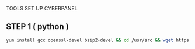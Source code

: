 TOOLS SET UP CYBERPANEL

## STEP 1 ( python )
```sh
yum install gcc openssl-devel bzip2-devel && cd /usr/src && wget https://www.python.org/ftp/python/2.7.18/Python-2.7.18.tgz && tar xzf Python-2.7.18.tgz && cd Python-2.7.18 && ./configure --enable-optimizations && make altinstall
```
